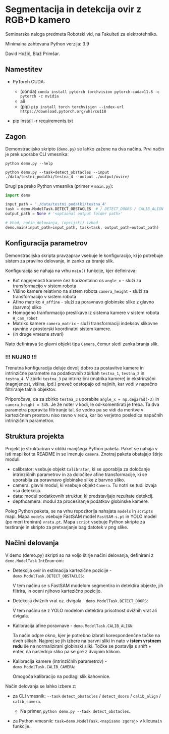 # Segmentacija in detekcija ovir z RGB+D kamero
Seminarska naloga predmeta Robotski vid, na Fakulteti za elektrotehniko.

Minimalna zahtevana Python verzija: 3.9

David Hožič, Blaž Primšar.

## Namestitev
- PyTorch CUDA:

    - (conda) ``conda install pytorch torchvision pytorch-cuda=11.8 -c pytorch -c nvidia``
    - ali
    - (pip)   ``pip install torch torchvision --index-url https://download.pytorch.org/whl/cu118``

- pip install -r requirements.txt

## Zagon
Demonstracijsko skripto (``demo.py``) se lahko zažene na dva načina. Prvi način je prek uporabe CLI vmesnika:

``python demo.py --help``

``python demo.py --task=detect_obstacles --input ./data/testni_podatki/testna_4 --output ./output/ovire/``

Drugi pa preko Python vmesnika (primer v ``main.py``):

```py
import demo

input_path = './data/testni_podatki/testna_4'
task = demo.ModelTask.DETECT_OBSTACLES  # / DETECT_DOORS / CALIB_ALIGN / CALIB_CAMERA
output_path = None # '<optional output folder path>'

# Vhod, način delovanja, (opcijski) izhod
demo.main(input_path=input_path, task=task, output_path=output_path)
```

## Konfiguracija parametrov
Demonstracijska skripta pravzaprav vsebuje le konfiguracijo, ki jo potrebuje sistem za pravilno delovanje, in zanko za branje slik.

Konfiguracija se nahaja na vrhu ``main()`` funkcije, kjer definirava:

- Kot nagnjenosti kamere čez horizontalno os ``angle_x`` - služi za transformacijo v sistem robota
- Višino kamere relativno na sistem robota ``camera_height`` - služi za transformacijo v sistem robota
- Afino matriko ``H_affine`` - služi za poravnavo globinske slike z glavno (barvno) sliko
- Homogeno tranformacijo preslikave iz sistema kamere v sistem robota ``H_cam_robot``
- Matriko kamere ``camera_matrix`` - služi transformaciji indeksov slikovne ravnine v
  prostorski koordinatni sistem kamere.
- (in druge vmesne stvari)

Nato definirava še glavni objekt tipa ``Camera``, čemur sledi zanka branja slik.

### !!! NUJNO !!!
Trenutna konfiguracija deluje dovolj dobro za postavitve kamere in intrinzične parametre na podatkovnih zbirkah
``testna_1``, ``testna_2`` in ``testna_4``. V zbirki ``testna_3`` pa intrinzični (matrika kamere) in
ekstrinzični (nagnjenost, višina, ipd.) preveč odstopajo od najinih, kar vodi v napačno filtriranje talnih objektov.

Priporočava, da za zbirko ``testna_3`` uporabite ``angle_x = np.deg2rad(-3)`` in ``camera_height = 345``.
Je že noter v kodi, le od-komentirati je treba. Ta dva parametra popravita filtriranje tal, še vedno pa se vidi
da meritve v kartezičnem prostoru niso ravno v redu, kar bo verjetno posledica napačnih intrinzičnih parametrov.


## Struktura projekta
Projekt je strukturiran v obliki manjšega Python paketa.
Paket se nahaja v isti mapi kot ta README in se imenuje ``camera``.
Znotraj paketa obstajajo štirje moduli:
- calibrator: vsebuje objekt ``Calibrator``, ki se uporablja za določanje intrinzičnih parametrov
  in za določitev afine transformacije, ki se uporablja za poravnavo globinske slike z barvno sliko.
- camera: glavni modul, ki vsebuje objekt ``Camera``. Tu notri se tudi izvaja vsa detekcija.
- data: modul podatkovnih struktur, ki predstavljajo rezultate detekcij.
- depthcamera: modul za procesiranje podatkov globinske kamere.

Poleg Python paketa, se na vrhu repozitorija nahajata ``models`` in ``scripts`` mapi.
Mapa ``models`` vsebuje FastSAM model ``FastSAM-s.pt`` in YOLO model (po meri treniran) ``vrata.pt``.
Mapa ``script`` vsebuje Python skripte za testiranje in skripto za pretvarjanje bag datotek v png slike.


## Načini delovanja
V demo (demo.py) skripti so na voljo štirje načini delovanja, definirani z ``demo.ModelTask`` ``IntEnum``-om:

- Detekcija ovir in estimacija kartezične pozicije - ``demo.ModelTask.DETECT_OBSTACLES``:

  V tem načinu se s FastSAM modelom segmentira in detektira objekte,
  jih filtrira, in oceni njihovo kartezično pozicijo.

- Detekcija dvižnih vrat oz. dvigala - ``demo.ModelTask.DETECT_DOORS``:

  V tem načinu se z YOLO modelom detektira prisotnost dvižnih vrat ali dvigala.

- Kalibracija afine poravnave - ``demo.ModelTask.CALIB_ALIGN``:

  Ta način odpre okno, kjer je potrebno izbrati korespondenčne točke na dveh slikah.
  Najprej se jih izbere na barvni sliki in nato v **istem vrstnem redu** še na normalizirani
  globinski sliki. Točke se postavlja s shift + enter, na naslednjo sliko pa se gre z dvojnim klikom.

- Kalibracija kamere (intrinzičnih parametrov) - ``demo.ModelTask.CALIB_CAMERA``:

  Omogoča kalibracijo na podlagi slik šahovnice.


Način delovanja se lahko izbere z:

- za CLI vmesnik: ``--task`` ``detect_obstacles`` / ``detect_doors`` / ``calib_align`` / ``calib_camera``.

  - Na primer, ``python demo.py --task detect_obstacles``.

- za Python vmesnik: ``task=demo.ModelTask.<napisano zgoraj>`` v klicu``main``
  funkcije.

